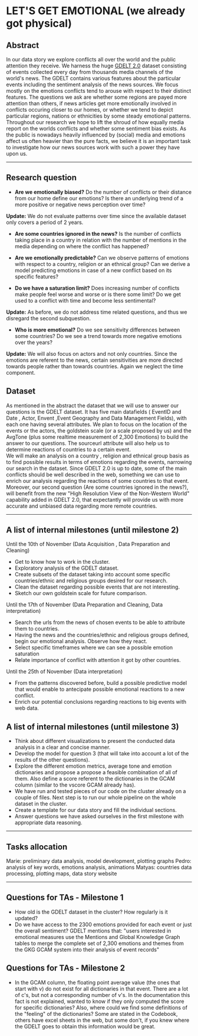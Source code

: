 # LET'S GET EMOTIONAL (we already got physical)

## Abstract

In our data story we explore conflicts all over the world and the public attention they receive. We harness the huge [GDELT 2.0](https://www.gdeltproject.org/data.html#documentation) dataset consisting of events collected every day from thousands media channels of the world's news. The GDELT contains various features about the particular events including the sentiment analysis of the news sources. We focus mostly on the emotions conflicts tend to arouse with respect to their distinct features. The questions we ask are whether some regions are payed more attention than others, if news articles get more emotionally involved in conflicts occuring closer to our homes, or whether we tend to depict particular regions, nations or ethnicities by some steady emotional patterns. Throughout our research we hope to lift the shroud of how equally media report on the worlds conflicts and whether some sentiment bias exists. As the public is nowadays heavily influenced by (social) media and emotions affect us often heavier than the pure facts, we believe it is an important task to investigate how our news sources work with such a power they have upon us. 


---


## Research question

- **Are we emotionally biased?** Do the number of conflicts or their distance from our home define our emotions? Is there an underlying trend of a more positive or negative news perception over time?

**Update:** We do not evaluate patterns over time since the available dataset only covers a period of 2 years. 

- **Are some countries ignored in the news?**  Is the number of conflicts taking place in a country in relation with the number of mentions in the media depending on where the conflict has happened? 

- **Are we emotionally predictable?** Can we observe patterns of emotions with respect to a country, religion or an ethnical group? Can we derive a model predicting emotions in case of a new conflict based on its specific features?

- **Do we have a saturation limit?** Does increasing number of conflicts make people feel worse and worse or is there some limit? Do we get used to a conflict with time and become less sentimental? 

**Update:** As before, we do not address time related questions, and thus we disregard the second subquestion.

- **Who is more emotional?** Do we see sensitivity differences between some countries? Do we see a trend towards more negative emotions over the years?

**Update:** We will also focus on actors and not only countries. Since the emotions are referent to the news, certain sensitivities are more directed towards people rather than towards countries. Again we neglect the time component.

## Dataset
As mentioned in the abstract the dataset that we will use to answer our questions is the GDELT dataset. It has five main datafields ( EventID and Date , Actor, Envent ,Event Geography and Data Management Fields), with each one having several attributes. We plan to focus on the location of the events or the actors, the goldstein scale (or a scale proposed by us) and the AvgTone (plus some realtime measurement of 2,300 Emotions) to build the answer to our questions. The sourceurl attribute will also help us to determine reactions of countries to a certain event.   
We will make an analysis on a country , religion and ethnical group basis as to find possible results in terms of emotions regarding the events, narrowing our search in the dataset. Since GDELT 2.0 is up to date, some of the main conflicts should be well described in the web, something we can use to enrich our analysis regarding the reactions of some countries to that event. Moreover, our second question (Are some countries ignored in the news?), will benefit from the new "High Resolution View of the Non-Western World" capability added in GDELT 2.0, that expectantly will provide us with more accurate and unbiased data regarding more remote countries.


---


## A list of internal milestones (until milestone 2)
Until the 10th of November (Data Acquisition , Data Preparation and Cleaning)
- Get to know how to work in the cluster.
- Exploratory analysis of the GDELT dataset.
- Create subsets of the dataset taking into account some specific countries/ethnic and religious groups desired for our research.
- Clean the dataset regarding possible events that are not interesting.
- Sketch our own goldstein scale for future comparison.

Until the 17th of November (Data Preparation and Cleaning, Data interpretation)
- Search the urls from the news of chosen events to be able to attribute them to countries.
- Having the news and the countries/ethnic and religious groups defined, begin our emotional analysis. Observe how they react.
- Select specific timeframes where we can see a possible emotion saturation
- Relate importance of conflict with attention it got by other countries.

Until the 25th of November (Data interpretation) 
- From the patterns discovered before, build a possible predictive model that would enable to antecipate possible emotional reactions to a new conflict.
- Enrich our potential conclusions regarding reactions to big events with web data.


## A list of internal milestones (until milestone 3)

- Think about different visualizations to present the conducted data analysis in a clear and concise manner.
- Develop the model for question 3 (that will take into account a lot of the results of the other questions).
- Explore the different emotion metrics, average tone and emotion dictionaries and propose a propose a feasible combination of all of them. Also define a score referent to the dictionaries in the GCAM column (similar to the vscore GCAM already has).
- We have run and tested pieces of our code on the cluster already on a couple of files. Next step is to run our whole pipeline on the whole dataset in the cluster.
- Create a template for our data story and fill the individual sections.
- Answer questions we have asked ourselves in the first milestone with appropriate data reasoning.


---

## Tasks allocation
Marie: preliminary data analysis, model development, plotting graphs
Pedro: analysis of key words, emotions analysis, animations
Matyas: countries data processing, plotting maps, data story website

---


## Questions for TAs - Milestone 1

- How old is the GDELT dataset in the cluster? How regularly is it updated?
- Do we have access to the 2300 emotions provided for each event or just the overall sentiment? GDELT mentions that: "users interested in emotional measures use the Mentions and Global Knowledge Graph tables to merge the complete set of 2,300 emotions and themes from the GKG GCAM system into their analysis of event records"


## Questions for TAs - Milestone 2

- In the GCAM column, the floating point average value (the ones that start with v) do not exist for all dictionaries in that event.
There are a lot of c's, but not a corresponding number of v's. In the documentation this fact is not explained, wanted to know if they only computed the score for specific dictionaries? Also, where could we find some definitions of the "feeling" of the dictionaries? Some are stated in the Codebook, others have excel sheets in the web, but some don't, if you knew where the GDELT goes to obtain this information would be great.
